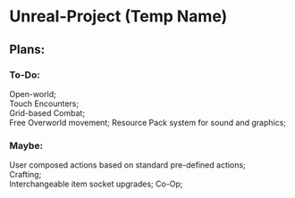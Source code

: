 # Unreal-Project (Temp Name)

## Plans:
### To-Do:
Open-world;  
Touch Encounters;  
Grid-based Combat;  
Free Overworld movement;
Resource Pack system for sound and graphics;

### Maybe:
User composed actions based on standard pre-defined actions;  
Crafting;  
Interchangeable item socket upgrades;
Co-Op;  
